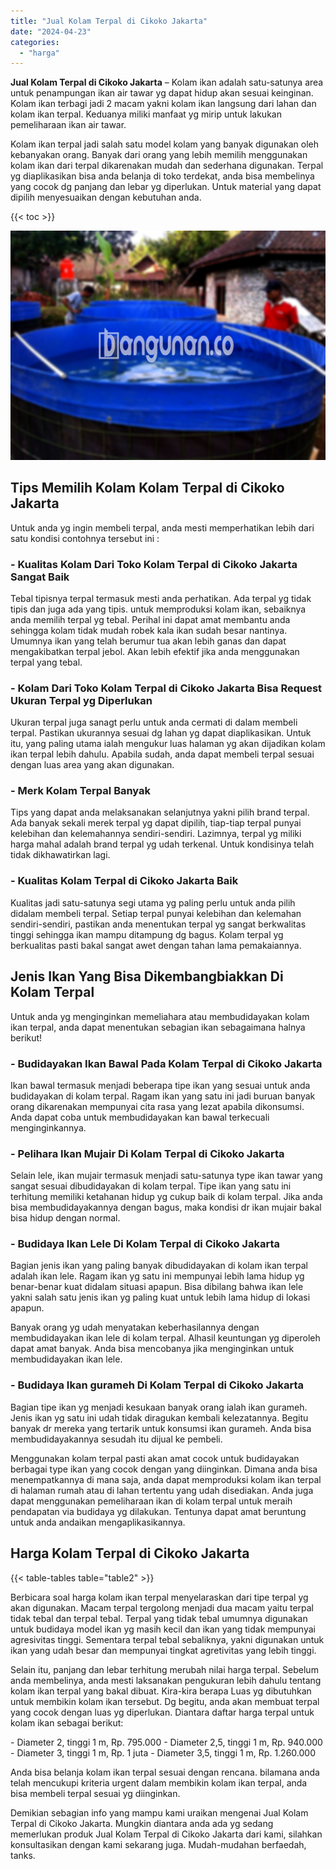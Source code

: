 ```yaml
---
title: "Jual Kolam Terpal di Cikoko Jakarta"
date: "2024-04-23"
categories: 
  - "harga"
---
```


**Jual Kolam Terpal di Cikoko Jakarta** – Kolam ikan adalah satu-satunya area untuk penampungan ikan air tawar yg dapat hidup akan sesuai keinginan. Kolam ikan terbagi jadi 2 macam yakni kolam ikan langsung dari lahan dan kolam ikan terpal. Keduanya miliki manfaat yg mirip untuk lakukan pemeliharaan ikan air tawar.

Kolam ikan terpal jadi salah satu model kolam yang banyak digunakan oleh kebanyakan orang. Banyak dari orang yang lebih memilih menggunakan kolam ikan dari terpal dikarenakan mudah dan sederhana digunakan. Terpal yg diaplikasikan bisa anda belanja di toko terdekat, anda bisa membelinya yang cocok dg panjang dan lebar yg diperlukan. Untuk material yang dapat dipilih menyesuaikan dengan kebutuhan anda.

{{< toc >}}

![Jual Kolam Terpal di Cikoko Jakarta](/images/jual-kolam-terpal-38.png)

## Tips Memilih Kolam Kolam Terpal di Cikoko Jakarta

Untuk anda yg ingin membeli terpal, anda mesti memperhatikan lebih dari satu kondisi contohnya tersebut ini :

### \- Kualitas Kolam Dari Toko Kolam Terpal di Cikoko Jakarta Sangat Baik

Tebal tipisnya terpal termasuk mesti anda perhatikan. Ada terpal yg tidak tipis dan juga ada yang tipis. untuk memproduksi kolam ikan, sebaiknya anda memilih terpal yg tebal. Perihal ini dapat amat membantu anda sehingga kolam tidak mudah robek kala ikan sudah besar nantinya. Umumnya ikan yang telah berumur tua akan lebih ganas dan dapat mengakibatkan terpal jebol. Akan lebih efektif jika anda menggunakan terpal yang tebal.

### \- Kolam Dari Toko Kolam Terpal di Cikoko Jakarta Bisa Request Ukuran Terpal yg Diperlukan

Ukuran terpal juga sanagt perlu untuk anda cermati di dalam membeli terpal. Pastikan ukurannya sesuai dg lahan yg dapat diaplikasikan. Untuk itu, yang paling utama ialah mengukur luas halaman yg akan dijadikan kolam ikan terpal lebih dahulu. Apabila sudah, anda dapat membeli terpal sesuai dengan luas area yang akan digunakan.

### \- Merk Kolam Terpal Banyak

Tips yang dapat anda melaksanakan selanjutnya yakni pilih brand terpal. Ada banyak sekali merek terpal yg dapat dipilih, tiap-tiap terpal punyai kelebihan dan kelemahannya sendiri-sendiri. Lazimnya, terpal yg miliki harga mahal adalah brand terpal yg udah terkenal. Untuk kondisinya telah tidak dikhawatirkan lagi.

### \- Kualitas Kolam Terpal di Cikoko Jakarta Baik

Kualitas jadi satu-satunya segi utama yg paling perlu untuk anda pilih didalam membeli terpal. Setiap terpal punyai kelebihan dan kelemahan sendiri-sendiri, pastikan anda menentukan terpal yg sangat berkwalitas tinggi sehingga ikan mampu ditampung dg bagus. Kolam terpal yg berkualitas pasti bakal sangat awet dengan tahan lama pemakaiannya.

## Jenis Ikan Yang Bisa Dikembangbiakkan Di Kolam Terpal

Untuk anda yg menginginkan memeliahara atau membudidayakan kolam ikan terpal, anda dapat menentukan sebagian ikan sebagaimana halnya berikut!

### \- Budidayakan Ikan Bawal Pada Kolam Terpal di Cikoko Jakarta

Ikan bawal termasuk menjadi beberapa tipe ikan yang sesuai untuk anda budidayakan di kolam terpal. Ragam ikan yang satu ini jadi buruan banyak orang dikarenakan mempunyai cita rasa yang lezat apabila dikonsumsi. Anda dapat coba untuk membudidayakan kan bawal terkecuali menginginkannya.

### \- Pelihara Ikan Mujair Di Kolam Terpal di Cikoko Jakarta

Selain lele, ikan mujair termasuk menjadi satu-satunya type ikan tawar yang sangat sesuai dibudidayakan di kolam terpal. Tipe ikan yang satu ini terhitung memiliki ketahanan hidup yg cukup baik di kolam terpal. Jika anda bisa membudidayakannya dengan bagus, maka kondisi dr ikan mujair bakal bisa hidup dengan normal.

### \- Budidaya Ikan Lele Di Kolam Terpal di Cikoko Jakarta

Bagian jenis ikan yang paling banyak dibudidayakan di kolam ikan terpal adalah ikan lele. Ragam ikan yg satu ini mempunyai lebih lama hidup yg benar-benar kuat didalam situasi apapun. Bisa dibilang bahwa ikan lele yakni salah satu jenis ikan yg paling kuat untuk lebih lama hidup di lokasi apapun.

Banyak orang yg udah menyatakan keberhasilannya dengan membudidayakan ikan lele di kolam terpal. Alhasil keuntungan yg diperoleh dapat amat banyak. Anda bisa mencobanya jika menginginkan untuk membudidayakan ikan lele.

### \- Budidaya Ikan gurameh Di Kolam Terpal di Cikoko Jakarta

Bagian tipe ikan yg menjadi kesukaan banyak orang ialah ikan gurameh. Jenis ikan yg satu ini udah tidak diragukan kembali kelezatannya. Begitu banyak dr mereka yang tertarik untuk konsumsi ikan gurameh. Anda bisa membudidayakannya sesudah itu dijual ke pembeli.

Menggunakan kolam terpal pasti akan amat cocok untuk budidayakan berbagai type ikan yang cocok dengan yang diinginkan. Dimana anda bisa menempatkannya di mana saja, anda dapat memproduksi kolam ikan terpal di halaman rumah atau di lahan tertentu yang udah disediakan. Anda juga dapat menggunakan pemeliharaan ikan di kolam terpal untuk meraih pendapatan via budidaya yg dilakukan. Tentunya dapat amat beruntung untuk anda andaikan mengaplikasikannya.

## Harga Kolam Terpal di Cikoko Jakarta

{{< table-tables table="table2" >}}

Berbicara soal harga kolam ikan terpal menyelaraskan dari tipe terpal yg akan digunakan. Macam terpal tergolong menjadi dua macam yaitu terpal tidak tebal dan terpal tebal. Terpal yang tidak tebal umumnya digunakan untuk budidaya model ikan yg masih kecil dan ikan yang tidak mempunyai agresivitas tinggi. Sementara terpal tebal sebaliknya, yakni digunakan untuk ikan yang udah besar dan mempunyai tingkat agretivitas yang lebih tinggi.

Selain itu, panjang dan lebar terhitung merubah nilai harga terpal. Sebelum anda membelinya, anda mesti laksanakan pengukuran lebih dahulu tentang kolam ikan terpal yang bakal dibuat. Kira-kira berapa Luas yg dibutuhkan untuk membikin kolam ikan tersebut. Dg begitu, anda akan membuat terpal yang cocok dengan luas yg diperlukan. Diantara daftar harga terpal untuk kolam ikan sebagai berikut:

\- Diameter 2, tinggi 1 m, Rp. 795.000 - Diameter 2,5, tinggi 1 m, Rp. 940.000 - Diameter 3, tinggi 1 m, Rp. 1 juta - Diameter 3,5, tinggi 1 m, Rp. 1.260.000

Anda bisa belanja kolam ikan terpal sesuai dengan rencana. bilamana anda telah mencukupi kriteria urgent dalam membikin kolam ikan terpal, anda bisa membeli terpal sesuai yg diinginkan.

Demikian sebagian info yang mampu kami uraikan mengenai Jual Kolam Terpal di Cikoko Jakarta. Mungkin diantara anda ada yg sedang memerlukan produk Jual Kolam Terpal di Cikoko Jakarta dari kami, silahkan konsultasikan dengan kami sekarang juga. Mudah-mudahan berfaedah, tanks.

